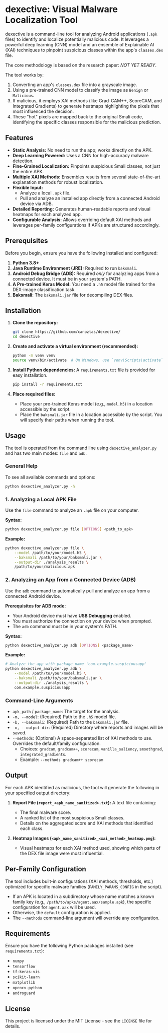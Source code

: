 # dexective: Visual Malware Localization Tool

dexective is a command-line tool for analyzing Android applications (`.apk` files) to identify and localize potentially malicious code. It leverages a powerful deep learning (CNN) model and an ensemble of Explainable AI (XAI) techniques to pinpoint suspicious classes within the app's `classes.dex` file.

The core methodology is based on the research paper: *NOT YET READY*.

The tool works by:
1.  Converting an app's `classes.dex` file into a grayscale image.
2.  Using a pre-trained CNN model to classify the image as `Benign` or `Malicious`.
3.  If malicious, it employs XAI methods (like Grad-CAM++, ScoreCAM, and Integrated Gradients) to generate heatmaps highlighting the pixels that most influenced the decision.
4.  These "hot" pixels are mapped back to the original Smali code, identifying the specific classes responsible for the malicious prediction.

## Features

-   **Static Analysis:** No need to run the app; works directly on the APK.
-   **Deep Learning Powered:** Uses a CNN for high-accuracy malware detection.
-   **Fine-Grained Localization:** Pinpoints suspicious Smali classes, not just the entire APK.
-   **Multiple XAI Methods:** Ensembles results from several state-of-the-art explanation methods for robust localization.
-   **Flexible Input:**
    -   Analyze a local `.apk` file.
    -   Pull and analyze an installed app directly from a connected Android device via ADB.
-   **Detailed Reporting:** Generates human-readable reports and visual heatmaps for each analyzed app.
-   **Configurable Analysis:** Allows overriding default XAI methods and leverages per-family configurations if APKs are structured accordingly.

## Prerequisites

Before you begin, ensure you have the following installed and configured:

1.  **Python 3.8+**
2.  **Java Runtime Environment (JRE):** Required to run `baksmali`.
3.  **Android Debug Bridge (ADB):** Required *only* for analyzing apps from a connected device. It must be in your system's PATH.
4.  **A Pre-trained Keras Model:** You need a `.h5` model file trained for the DEX-image classification task.
5.  **Baksmali:** The `baksmali.jar` file for decompiling DEX files.

## Installation

1.  **Clone the repository:**
    ```bash
    git clone https://github.com/canoztas/dexective/
    cd dexective
    ```

2.  **Create and activate a virtual environment (recommended):**
    ```bash
    python -m venv venv
    source venv/bin/activate  # On Windows, use `venv\Scripts\activate`
    ```

3.  **Install Python dependencies:**
    A `requirements.txt` file is provided for easy installation.
    ```bash
    pip install -r requirements.txt
    ```

4.  **Place required files:**
    -   Place your pre-trained Keras model (e.g., `model.h5`) in a location accessible by the script.
    -   Place the `baksmali.jar` file in a location accessible by the script.
    You will specify their paths when running the tool.

## Usage

The tool is operated from the command line using `dexective_analyzer.py` and has two main modes: `file` and `adb`.

### General Help

To see all available commands and options:
```bash
python dexective_analyzer.py -h
```

### 1. Analyzing a Local APK File

Use the `file` command to analyze an `.apk` file on your computer.

**Syntax:**
```bash
python dexective_analyzer.py file [OPTIONS] <path_to_apk>
```

**Example:**
```bash
python dexective_analyzer.py file \
    --model /path/to/your/model.h5 \
    --baksmali /path/to/your/baksmali.jar \
    --output-dir ./analysis_results \
    /path/to/your/malicious.apk
```

### 2. Analyzing an App from a Connected Device (ADB)

Use the `adb` command to automatically pull and analyze an app from a connected Android device.

**Prerequisites for ADB mode:**
-   Your Android device must have **USB Debugging** enabled.
-   You must authorize the connection on your device when prompted.
-   The `adb` command must be in your system's PATH.

**Syntax:**
```bash
python dexective_analyzer.py adb [OPTIONS] <package_name>
```

**Example:**
```bash
# Analyze the app with package name 'com.example.suspiciousapp'
python dexective_analyzer.py adb \
    --model /path/to/your/model.h5 \
    --baksmali /path/to/your/baksmali.jar \
    --output-dir ./analysis_results \
    com.example.suspiciousapp
```

### Command-Line Arguments

-   `apk_path` / `package_name`: The target for the analysis.
-   `-m, --model`: (Required) Path to the `.h5` model file.
-   `-b, --baksmali`: (Required) Path to the `baksmali.jar` file.
-   `-o, --output-dir`: (Required) Directory where reports and images will be saved.
-   `--methods`: (Optional) A space-separated list of XAI methods to use. Overrides the default/family configuration.
    -   Choices: `gradcam`, `gradcam++`, `scorecam`, `vanilla_saliency`, `smoothgrad`, `integrated_gradients`.
    -   Example: `--methods gradcam++ scorecam`

## Output

For each APK identified as malicious, the tool will generate the following in your specified output directory:

1.  **Report File (`report_<apk_name_sanitized>.txt`):** A text file containing:
    -   The final malware score.
    -   A ranked list of the most suspicious Smali classes.
    -   Details on the aggregated score and XAI methods that identified each class.

2.  **Heatmap Images (`<apk_name_sanitized>_<xai_method>_heatmap.png`):**
    -   Visual heatmaps for each XAI method used, showing which parts of the DEX file image were most influential.

## Per-Family Configuration

The tool includes built-in configurations (XAI methods, thresholds, etc.) optimized for specific malware families (`FAMILY_PARAMS_CONFIG` in the script).
-   If an APK is located in a subdirectory whose name matches a known family key (e.g., `/path/to/apks/agent.aax/sample.apk`), the specific configuration for `agent.aax` will be used.
-   Otherwise, the `default` configuration is applied.
-   The `--methods` command-line argument will override any configuration.

## Requirements

Ensure you have the following Python packages installed (see `requirements.txt`):
-   `numpy`
-   `tensorflow`
-   `tf-keras-vis`
-   `scikit-learn`
-   `matplotlib`
-   `opencv-python`
-   `androguard`

## License

This project is licensed under the MIT License - see the `LICENSE` file for details.
